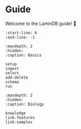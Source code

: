 # Guide

Welcome to the LaminDB guide! 👋

```{include} ../../README.md
:start-line: 6
:end-line: -1
```

```{toctree}
:maxdepth: 2
:hidden:
:caption: Basics

setup
ingest
select
add-delete
schema
run
```

```{toctree}
:maxdepth: 2
:hidden:
:caption: Biology

knowledge
link-features
link-samples
```
